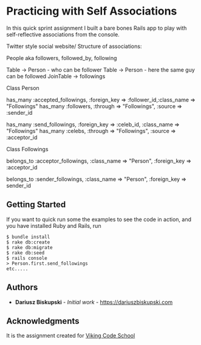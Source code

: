 #  Practicing with Self Associations

In this quick sprint assignment I built a bare bones Rails app to play with self-reflective associations from the console.

Twitter style social website/ Structure of associations:

People aka followers, followed_by, following

Table -> Person - who can be follower
Table -> Person - here the same guy can be followed
JoinTable -> followings

Class Person

has_many :accepted_followings, :foreign_key => :follower_id,:class_name => "Followings"
has_many :followers, :through => "Followings", :source => :sender_id

has_many :send_followings, :foreign_key => :celeb_id, :class_name => "Followings"
has_many :celebs, :through => "Followings", :source => :acceptor_id

Class Followings

belongs_to :acceptor_followings, :class_name => "Person", :foreign_key => :acceptor_id

belongs_to :sender_followings, :class_name => "Person", :foreign_key => sender_id


## Getting Started

If you want to quick run some the examples to see the code in action, and you have installed Ruby and Rails, run
```
$ bundle install
$ rake db:create
$ rake db:migrate
$ rake db:seed
$ rails console
> Person.first.send_followings
etc.....
```


## Authors

* **Dariusz Biskupski** - *Initial work* - https://dariuszbiskupski.com


## Acknowledgments

It is the assignment created for [Viking Code School](https://www.vikingcodeschool.com/)
